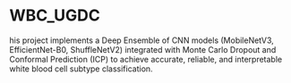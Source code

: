 # WBC_UGDC
his project implements a Deep Ensemble of CNN models (MobileNetV3, EfficientNet-B0, ShuffleNetV2) integrated with Monte Carlo Dropout and Conformal Prediction (ICP) to achieve accurate, reliable, and interpretable white blood cell subtype classification. 
